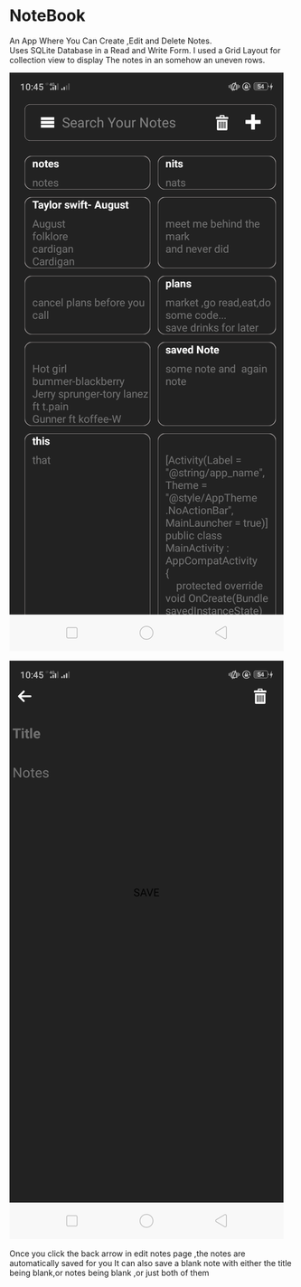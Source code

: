 # NoteBook
An App Where You Can Create ,Edit and Delete Notes.  
Uses SQLite Database in a Read and Write Form.
I used a Grid Layout for collection view to display The notes in an somehow an uneven  rows.

![displayNotesPage](https://github.com/charity-bit/NoteBook/blob/master/NoteBook/Screenshots/Screenshot_2020-08-17-22-45-41-40.png?raw=true)

![editNotesPage](https://github.com/charity-bit/NoteBook/blob/master/NoteBook/Screenshots/Screenshot_2020-08-17-22-45-48-08.png?raw=true)



Once you click the back arrow in edit notes page ,the notes are automatically saved for you
It can also save a blank note with either the title being blank,or notes being blank ,or just both of them

